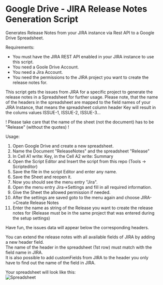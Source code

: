 Google Drive - JIRA Release Notes Generation Script
==================================================

Generates Release Notes from your JIRA instance via Rest API to a Google Drive Spreadsheet.   
   
Requirements:   
- You must have the JIRA REST API enabled in your JIRA instance to use this script.     
- You need a Goole Drive Account.   
- You need a Jira Account.  
- You need the permissions to the JIRA project you want to create the release notes for.   

This script gets the issues from JIRA for a specific project to generate the release notes in a Spreadsheet for further usage. Please note, that the name of the headers in the spreadsheet are mapped to the field names of your JIRA Instance, that means the spreadsheet column header Key will result in the colums values ISSUE-1, ISSUE-2, ISSUE-3...   
    
! Please take care that the name of the sheet (not the document) has to be "Release" (without the quotes) !   
    
Usage:   
1. Open Google Drive and create a new spreadsheet.     
2. Name the Document "ReleaseNotes" and the spreadsheet "Release"    
3. In Cell A1 write: Key, in the Cell A2 write: Summary    
4. Open the Script Editor and Insert the script from this repo (Tools -> Scripteditor)  
5. Save the file in the script Editor and enter any name.     
6. Save the Sheet and reopen it.    
7. Now you should see the menu entry "Jira".   
8. Open the menu entry Jira->Settings and fill in all required information.     
9. Give the Sheet the allowed permission if needed.  
10. After the settings are saved goto to the menu again and choose JIRA->Create Release Notes     
11. Enter the name as string of the Release you want to create the release notes for (Release must be in the same project that was entered during the setup settings)   
     
Have fun, the issues data will appear below the corresponding headers.   
    
You can extend the release notes with all available fields of JIRA by adding a new header field.   
The name of the header in the spreadsheet (1st row) must match with the field name in JIRA.    
It is also possible to add customFields from JIRA to the header you only have to find out the name of the field in JIRA.      

Your spreadsheet will look like this:  
![Spreadsheet](http://steffenedinger.de/wordpress/wp-content/uploads/2014/10/Schnappschuss-2014-10-10-19.55.34.png "Spreadsheet")
